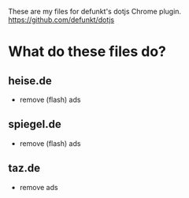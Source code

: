These are my files for defunkt's dotjs Chrome plugin. https://github.com/defunkt/dotjs

# What do these files do?

## heise.de

- remove (flash) ads

## spiegel.de

- remove (flash) ads

## taz.de

- remove ads
